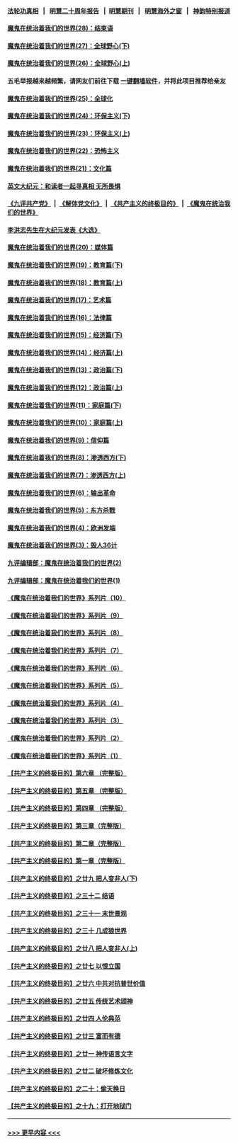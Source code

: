 #### [法轮功真相](https://github.com/gfw-breaker/truth/blob/master/README.md?t=0) &nbsp;&nbsp;|&nbsp;&nbsp; [明慧二十周年报告](https://github.com/gfw-breaker/mh-reports/blob/master/README.md?t=0) &nbsp;&nbsp;|&nbsp;&nbsp;[明慧期刊](https://github.com/gfw-breaker/mh-qikan) &nbsp;&nbsp;|&nbsp;&nbsp; [明慧海外之窗](https://github.com/gfw-breaker/mh-news/blob/master/README.md?t=0) &nbsp;&nbsp;|&nbsp;&nbsp; [神韵特别报道](https://github.com/gfw-breaker/mh-news/blob/master/shenyun.md?t=0)
#### [魔鬼在统治着我们的世界(28)：结束语](../pages/nsc422/n10936246.md?t=06171302) 
#### [魔鬼在统治着我们的世界(27)：全球野心(下)](../pages/nsc422/n10928319.md?t=06171302) 
#### [魔鬼在统治着我们的世界(26)：全球野心(上)](../pages/nsc422/n10900318.md?t=06171302) 
#### 五毛举报越来越频繁，请网友们前往下载 [一键翻墙软件](https://github.com/gfw-breaker/ssr-accounts)，并将此项目推荐给亲友
#### [魔鬼在统治着我们的世界(25)：全球化](../pages/nsc422/n10788205.md?t=06171302) 
#### [魔鬼在统治着我们的世界(24)：环保主义(下)](../pages/nsc422/n10695307.md?t=06171302) 
#### [魔鬼在统治着我们的世界(23)：环保主义(上)](../pages/nsc422/n10688613.md?t=06171302) 
#### [魔鬼在统治着我们的世界(22)：恐怖主义](../pages/nsc422/n10614727.md?t=06171302) 
#### [魔鬼在统治着我们的世界(21)：文化篇](../pages/nsc422/n10597706.md?t=06171302) 
#### [英文大纪元：和读者一起寻真相 无所畏惧](../pages/nsc422/n12542027.md?t=06171302) 
#### [《九评共产党》](https://github.com/begood0513/9ping.md/blob/master/README.md) &nbsp;|&nbsp; [《解体党文化》](../../../../jtdwh.md/blob/master/README.md)  &nbsp;|&nbsp; [《共产主义的终极目的》](../../../../gczydzjmd.md/blob/master/README.md) &nbsp;|&nbsp; [《魔鬼在统治我们的世界》](../../../../mgztzwmdsj.md/blob/master/README.md) 
#### [李洪志先生在大纪元发表《大选》](../pages/nsc422/n12534746.md?t=06171302) 
#### [魔鬼在统治着我们的世界(20)：媒体篇](../pages/nsc422/n10586579.md?t=06171302) 
#### [魔鬼在统治着我们的世界(19)：教育篇(下)](../pages/nsc422/n10564808.md?t=06171302) 
#### [魔鬼在统治着我们的世界(18)：教育篇(上)](../pages/nsc422/n10526970.md?t=06171302) 
#### [魔鬼在统治着我们的世界(17)：艺术篇](../pages/nsc422/n10499093.md?t=06171302) 
#### [魔鬼在统治着我们的世界(16)：法律篇](../pages/nsc422/n10485969.md?t=06171302) 
#### [魔鬼在统治着我们的世界(15)：经济篇(下)](../pages/nsc422/n10469975.md?t=06171302) 
#### [魔鬼在统治着我们的世界(14)：经济篇(上)](../pages/nsc422/n10457370.md?t=06171302) 
#### [魔鬼在统治着我们的世界(13)：政治篇(下)](../pages/nsc422/n10448270.md?t=06171302) 
#### [魔鬼在统治着我们的世界(12)：政治篇(上)](../pages/nsc422/n10444576.md?t=06171302) 
#### [魔鬼在统治着我们的世界(11)：家庭篇(下)](../pages/nsc422/n10440961.md?t=06171302) 
#### [魔鬼在统治着我们的世界(10)：家庭篇(上)](../pages/nsc422/n10435448.md?t=06171302) 
#### [魔鬼在统治着我们的世界(9)：信仰篇](../pages/nsc422/n10432159.md?t=06171302) 
#### [魔鬼在统治着我们的世界(8)：渗透西方(下)](../pages/nsc422/n10429603.md?t=06171302) 
#### [魔鬼在统治着我们的世界(7)：渗透西方(上)](../pages/nsc422/n10426013.md?t=06171302) 
#### [魔鬼在统治着我们的世界(6)：输出革命](../pages/nsc422/n10421536.md?t=06171302) 
#### [魔鬼在统治着我们的世界(5)：东方杀戮](../pages/nsc422/n10417707.md?t=06171302) 
#### [魔鬼在统治着我们的世界(4)：欧洲发端](../pages/nsc422/n10414890.md?t=06171302) 
#### [魔鬼在统治着我们的世界(3)：毁人36计](../pages/nsc422/n10411583.md?t=06171302) 
#### [九评编辑部：魔鬼在统治着我们的世界(2)](../pages/nsc422/n10410036.md?t=06171302) 
#### [九评编辑部：魔鬼在统治着我们的世界(1)](../pages/nsc422/n10406825.md?t=06171302) 
#### [《魔鬼在统治着我们的世界》系列片（10）](../pages/nsc422/n12292670.md?t=06171302) 
#### [《魔鬼在统治着我们的世界》系列片（9）](../pages/nsc422/n12290859.md?t=06171302) 
#### [《魔鬼在统治着我们的世界》系列片（8）](../pages/nsc422/n12287445.md?t=06171302) 
#### [《魔鬼在统治着我们的世界》系列片（7）](../pages/nsc422/n12283425.md?t=06171302) 
#### [《魔鬼在统治着我们的世界》系列片（6）](../pages/nsc422/n12282314.md?t=06171302) 
#### [《魔鬼在统治着我们的世界》系列片（5）](../pages/nsc422/n12281419.md?t=06171302) 
#### [《魔鬼在统治着我们的世界》系列片（4）](../pages/nsc422/n12274024.md?t=06171302) 
#### [《魔鬼在统治着我们的世界》系列片（3）](../pages/nsc422/n12271322.md?t=06171302) 
#### [《魔鬼在统治着我们的世界》系列片（2）](../pages/nsc422/n12269049.md?t=06171302) 
#### [《魔鬼在统治着我们的世界》系列片（1）](../pages/nsc422/n12267575.md?t=06171302) 
#### [【共产主义的终极目的】第六章 （完整版）](../pages/nsc422/n11428913.md?t=06171302) 
#### [【共产主义的终极目的】第五章 （完整版）](../pages/nsc422/n11428912.md?t=06171302) 
#### [【共产主义的终极目的】第四章 （完整版）](../pages/nsc422/n11428907.md?t=06171302) 
#### [【共产主义的终极目的】第三章（完整版）](../pages/nsc422/n11428848.md?t=06171302) 
#### [【共产主义的终极目的】第二章（完整版）](../pages/nsc422/n11428831.md?t=06171302) 
#### [【共产主义的终极目的】第一章（完整版）](../pages/nsc422/n11417651.md?t=06171302) 
#### [【共产主义的终极目的】之廿九 把人变非人(下)](../pages/nsc422/n11344140.md?t=06171302) 
#### [【共产主义的终极目的】之三十二 结语](../pages/nsc422/n11360535.md?t=06171302) 
#### [【共产主义的终极目的】之三十一 末世景观](../pages/nsc422/n11351129.md?t=06171302) 
#### [【共产主义的终极目的】之三十 几成狼世界](../pages/nsc422/n11348280.md?t=06171302) 
#### [【共产主义的终极目的】之廿八 把人变非人(上)](../pages/nsc422/n11340492.md?t=06171302) 
#### [【共产主义的终极目的】之廿七 以恨立国](../pages/nsc422/n11336944.md?t=06171302) 
#### [【共产主义的终极目的】之廿六 中共对抗普世价值](../pages/nsc422/n11324785.md?t=06171302) 
#### [【共产主义的终极目的】之廿五 传统艺术颂神](../pages/nsc422/n11296396.md?t=06171302) 
#### [【共产主义的终极目的】之廿四 人伦典范](../pages/nsc422/n11296397.md?t=06171302) 
#### [【共产主义的终极目的】之廿三 富而有德](../pages/nsc422/n11283598.md?t=06171302) 
#### [【共产主义的终极目的】之廿一 神传语言文字](../pages/nsc422/n11263265.md?t=06171302) 
#### [【共产主义的终极目的】之廿二 破坏修炼文化](../pages/nsc422/n11245728.md?t=06171302) 
#### [【共产主义的终极目的】之二十：偷天换日](../pages/nsc422/n11238846.md?t=06171302) 
#### [【共产主义的终极目的】之十九：打开地狱门](../pages/nsc422/n11206376.md?t=06171302) 

----
#### [ >>> 更早内容 <<< ](../indexes/nsc422-earlier.md)
